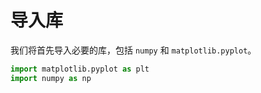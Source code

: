 # 导入库

我们将首先导入必要的库，包括 `numpy` 和 `matplotlib.pyplot`。

```python
import matplotlib.pyplot as plt
import numpy as np
```
